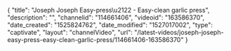 {
    "title": "Joseph Joseph Easy-press\u2122 - Easy-clean garlic press",
    "description": "",
    "channelid": "114661406",
    "videoid": "163586370",
    "date_created": "1525824762",
    "date_modified": "1527017002",
    "type": "captivate",
    "layout": "channelVideo",
    "url": "\/latest-videos\/joseph-joseph-easy-press-easy-clean-garlic-press\/114661406-163586370"
}